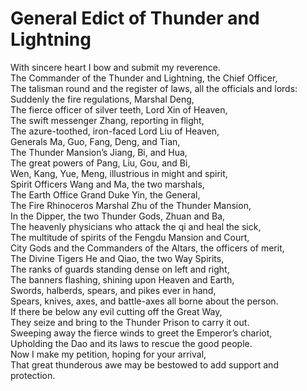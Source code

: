 # General Edict of Thunder and Lightning

With sincere heart I bow and submit my reverence.  
The Commander of the Thunder and Lightning, the Chief Officer,  
The talisman round and the register of laws, all the officials and lords:  
Suddenly the fire regulations, Marshal Deng,  
The fierce officer of silver teeth, Lord Xin of Heaven,  
The swift messenger Zhang, reporting in flight,  
The azure-toothed, iron-faced Lord Liu of Heaven,  
Generals Ma, Guo, Fang, Deng, and Tian,  
The Thunder Mansion’s Jiang, Bi, and Hua,  
The great powers of Pang, Liu, Gou, and Bi,  
Wen, Kang, Yue, Meng, illustrious in might and spirit,  
Spirit Officers Wang and Ma, the two marshals,  
The Earth Office Grand Duke Yin, the General,  
The Fire Rhinoceros Marshal Zhu of the Thunder Mansion,  
In the Dipper, the two Thunder Gods, Zhuan and Ba,  
The heavenly physicians who attack the qi and heal the sick,  
The multitude of spirits of the Fengdu Mansion and Court,  
City Gods and the Commanders of the Altars, the officers of merit,  
The Divine Tigers He and Qiao, the two Way Spirits,  
The ranks of guards standing dense on left and right,  
The banners flashing, shining upon Heaven and Earth,  
Swords, halberds, spears, and pikes ever in hand,  
Spears, knives, axes, and battle-axes all borne about the person.  
If there be below any evil cutting off the Great Way,  
They seize and bring to the Thunder Prison to carry it out.  
Sweeping away the fierce winds to greet the Emperor’s chariot,  
Upholding the Dao and its laws to rescue the good people.  
Now I make my petition, hoping for your arrival,  
That great thunderous awe may be bestowed to add support and protection.
